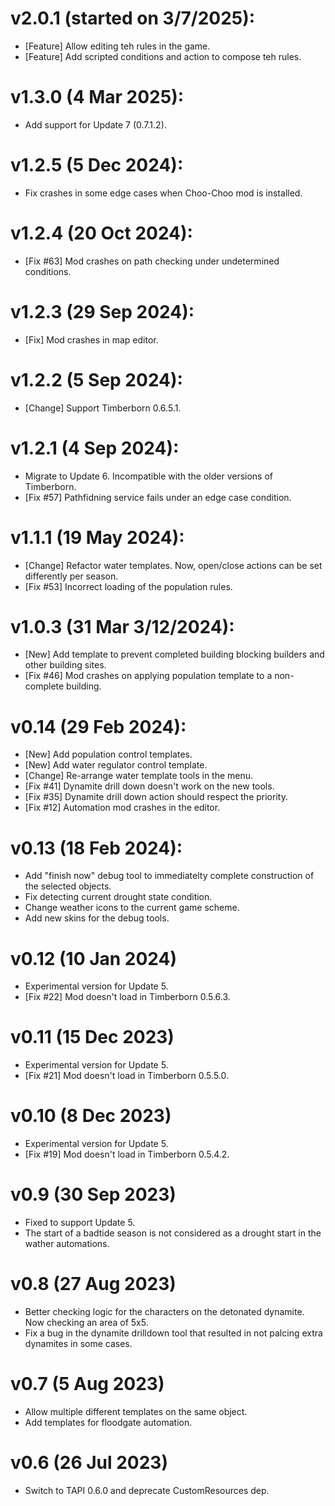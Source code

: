 # v2.0.1 (started on 3/7/2025):
* [Feature] Allow editing teh rules in the game.
* [Feature] Add scripted conditions and action to compose teh rules.

# v1.3.0 (4 Mar 2025):
* Add support for Update 7 (0.7.1.2).

# v1.2.5 (5 Dec 2024):
* Fix crashes in some edge cases when Choo-Choo mod is installed.

# v1.2.4 (20 Oct 2024):
* [Fix #63] Mod crashes on path checking under undetermined conditions.

# v1.2.3 (29 Sep 2024):
* [Fix] Mod crashes in map editor.

# v1.2.2 (5 Sep 2024):
* [Change] Support Timberborn 0.6.5.1.

# v1.2.1 (4 Sep 2024):
* Migrate to Update 6. Incompatible with the older versions of Timberborn.
* [Fix #57] Pathfidning service fails under an edge case condition.

# v1.1.1 (19 May 2024):
* [Change] Refactor water templates. Now, open/close actions can be set differently per season.
* [Fix #53] Incorrect loading of the population rules.

# v1.0.3 (31 Mar 3/12/2024):
* [New] Add template to prevent completed building blocking builders and other building sites.
* [Fix #46] Mod crashes on applying population template to a non-complete building.

# v0.14 (29 Feb 2024):
* [New] Add population control templates.
* [New] Add water regulator control template.
* [Change] Re-arrange water template tools in the menu.
* [Fix #41] Dynamite drill down doesn't work on the new tools.
* [Fix #35] Dynamite drill down action should respect the priority.
* [Fix #12] Automation mod crashes in the editor.

# v0.13 (18 Feb 2024):
* Add "finish now" debug tool to immediatelty complete construction of the selected objects.
* Fix detecting current drought state condition.
* Change weather icons to the current game scheme.
* Add new skins for the debug tools.

# v0.12 (10 Jan 2024)
* Experimental version for Update 5.
* [Fix #22] Mod doesn't load in Timberborn 0.5.6.3.

# v0.11 (15 Dec 2023)
* Experimental version for Update 5.
* [Fix #21] Mod doesn't load in Timberborn 0.5.5.0.

# v0.10 (8 Dec 2023)
* Experimental version for Update 5.
* [Fix #19] Mod doesn't load in Timberborn 0.5.4.2.

# v0.9 (30 Sep 2023)
* Fixed to support Update 5.
* The start of a badtide season is not considered as a drought start in the wather automations.

# v0.8 (27 Aug 2023)
* Better checking logic for the characters on the detonated dynamite. Now checking an area of 5x5.
* Fix a bug in the dynamite drilldown tool that resulted in not palcing extra dynamites in some cases.

# v0.7 (5 Aug 2023)
* Allow multiple different templates on the same object.
* Add templates for floodgate automation.

# v0.6 (26 Jul 2023)
* Switch to TAPI 0.6.0 and deprecate CustomResources dep.
